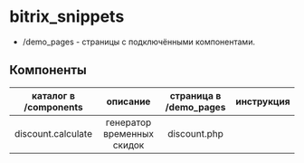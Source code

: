 # bitrix_snippets
- /demo_pages - страницы с подключёнными компонентами.
## Компоненты
| **каталог в /components** |        **описание**        | **страница в /demo_pages** | **инструкция** |
|:-------------------------:|:--------------------------:|:--------------------------:|:--------------:|
| discount.calculate        | генератор временных скидок | discount.php               |                |
